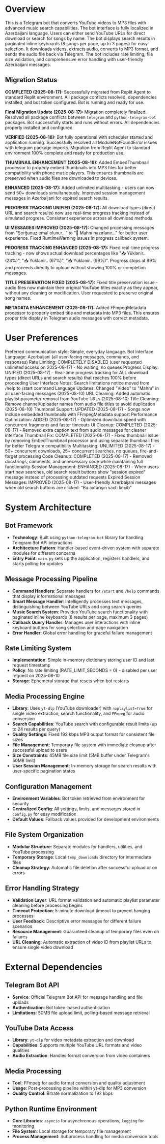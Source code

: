 # Overview

This is a Telegram bot that converts YouTube videos to MP3 files with advanced music search capabilities. The bot interface is fully localized in Azerbaijani language. Users can either send YouTube URLs for direct download or search for songs by name. The bot displays search results in paginated inline keyboards (8 songs per page, up to 3 pages) for easy selection. It downloads videos, extracts audio, converts to MP3 format, and sends the audio file back via Telegram. The bot includes rate limiting, file size validation, and comprehensive error handling with user-friendly Azerbaijani messages.

## Migration Status
**COMPLETED (2025-08-17):** Successfully migrated from Replit Agent to standard Replit environment. All package conflicts resolved, dependencies installed, and bot token configured. Bot is running and ready for use.

**Final Migration Update (2025-08-17):** Migration completely finalized. Resolved all package conflicts between `telegram` and `python-telegram-bot` packages. Bot successfully starts and runs without errors. All dependencies properly installed and configured.

**VERIFIED (2025-08-18):** Bot fully operational with scheduler started and application running. Successfully resolved all ModuleNotFoundError issues with telegram package imports. Migration from Replit Agent to standard environment 100% complete and ready for production use.

**THUMBNAIL ENHANCEMENT (2025-08-18):** Added EmbedThumbnail processor to properly embed thumbnails into MP3 files for better compatibility with phone music players. This ensures thumbnails are preserved when audio files are downloaded to devices.

**ENHANCED (2025-08-17):** Added unlimited multitasking - users can now send 50+ downloads simultaneously. Improved session management messages in Azerbaijani for expired search results.

**PROGRESS TRACKING UNIFIED (2025-08-17):** All download types (direct URL and search results) now use real-time progress tracking instead of simulated progress. Consistent experience across all download methods.

**UI MESSAGES IMPROVED (2025-08-17):** Changed processing messages from "Sorğunuz emal olunur..." to "🎵 Mahnı hazırlanır..." for better user experience. Fixed RuntimeWarning issues in progress callback system.

**PROGRESS TRACKING ENHANCED (2025-08-17):** Fixed real-time progress tracking - now shows actual download percentages like "📥 Yüklənir.. (23%)", "📥 Yüklənir.. (67%)", "📥 Yüklənir.. (99%)". Progress stops at 99% and proceeds directly to upload without showing 100% or completion messages.

**TITLE PRESERVATION FIXED (2025-08-17):** Fixed title preservation issue - audio files now maintain their original YouTube titles exactly as they appear, without any cleaning or modification. User requested to preserve original song names.

**METADATA ENHANCEMENT (2025-08-17):** Added FFmpegMetadata processor to properly embed title and metadata into MP3 files. This ensures proper title display in Telegram audio messages with correct metadata.

# User Preferences

Preferred communication style: Simple, everyday language.
Bot Interface Language: Azerbaijani (all user-facing messages, commands, and responses)
Rate Limiting: COMPLETELY DISABLED (user requested unlimited access on 2025-08-17) - No waiting, no queues
Progress Display: UNIFIED (2025-08-17) - Real-time progress tracking for ALL download types (direct URLs and search results) that reaches 100% before proceeding
User Interface Notes: Search limitations notice moved from /help to /start command
Language Updates: Changed "Video" to "Mahnı" in all user-facing messages (2025-08-10)
URL Cleaning: Added automatic playlist parameter removal from YouTube URLs (2025-08-10)
Title Cleaning: Remove channel/uploader names from audio file titles to avoid duplication (2025-08-10)
Thumbnail Support: UPDATED (2025-08-17) - Songs now include embedded thumbnails with FFmpegMetadata support
Performance Optimization: ADDED (2025-08-17) - Optimized download speed with concurrent fragments and faster timeouts
UI Cleanup: COMPLETED (2025-08-17) - Removed extra caption text from audio messages for cleaner interface
Thumbnail Fix: COMPLETED (2025-08-17) - Fixed thumbnail issue by removing EmbedThumbnail processor and using separate thumbnail files for better Telegram compatibility
Multitasking: UNLIMITED (2025-08-17) - 50+ concurrent downloads, 25+ concurrent searches, no queues, fire-and-forget processing
Code Cleanup: COMPLETED (2025-08-17) - Removed docstrings, comments, and unnecessary code while maintaining full functionality
Session Management: ENHANCED (2025-08-17) - When users start new searches, old search result buttons show "session expired" message instead of processing outdated requests
Expired Session Messages: IMPROVED (2025-08-17) - User-friendly Azerbaijani messages when old search buttons are clicked: "Bu axtarışın vaxtı keçib"

# System Architecture

## Bot Framework
- **Technology**: Built using `python-telegram-bot` library for handling Telegram Bot API interactions
- **Architecture Pattern**: Handler-based event-driven system with separate modules for different concerns
- **Entry Point**: `main.py` sets up the application, registers handlers, and starts polling for updates

## Message Processing Pipeline
- **Command Handlers**: Separate handlers for `/start` and `/help` commands that display informational messages
- **Smart Message Handler**: Intelligently processes text messages, distinguishing between YouTube URLs and song search queries
- **Music Search System**: Provides YouTube search functionality with paginated inline keyboards (8 results per page, maximum 3 pages)
- **Callback Query Handler**: Manages user interactions with inline keyboard buttons for song selection and page navigation
- **Error Handler**: Global error handling for graceful failure management

## Rate Limiting System
- **Implementation**: Simple in-memory dictionary storing user ID and last request timestamp
- **Policy**: No rate limiting (RATE_LIMIT_SECONDS = 0) - disabled per user request on 2025-08-10
- **Storage**: Ephemeral storage that resets when bot restarts

## Media Processing Engine
- **Library**: Uses `yt-dlp` (YouTube downloader) with `noplaylist=True` for single video extraction, search functionality, and `FFmpeg` for audio conversion
- **Search Capabilities**: YouTube search with configurable result limits (up to 24 results per query)
- **Quality Settings**: Fixed 192 kbps MP3 output format for consistent file sizes
- **File Management**: Temporary file system with immediate cleanup after successful upload to users
- **Size Constraints**: 45MB file size limit (5MB buffer under Telegram's 50MB limit)
- **User Session Management**: In-memory storage for search results with user-specific pagination states

## Configuration Management
- **Environment Variables**: Bot token retrieved from environment for security
- **Centralized Config**: All settings, limits, and messages stored in `config.py` for easy modification
- **Default Values**: Fallback values provided for development environments

## File System Organization
- **Modular Structure**: Separate modules for handlers, utilities, and YouTube processing
- **Temporary Storage**: Local `temp_downloads` directory for intermediate files
- **Cleanup Strategy**: Automatic file deletion after successful upload or on errors

## Error Handling Strategy
- **Validation Layer**: URL format validation and automatic playlist parameter cleaning before processing begins  
- **Timeout Protection**: 5-minute download timeout to prevent hanging processes
- **User Feedback**: Descriptive error messages for different failure scenarios
- **Resource Management**: Guaranteed cleanup of temporary files even on failures
- **URL Cleaning**: Automatic extraction of video ID from playlist URLs to ensure single video download

# External Dependencies

## Telegram Bot API
- **Service**: Official Telegram Bot API for message handling and file uploads
- **Authentication**: Bot token-based authentication
- **Limitations**: 50MB file upload limit, polling-based message retrieval

## YouTube Data Access
- **Library**: `yt-dlp` for video metadata extraction and download
- **Capabilities**: Supports multiple YouTube URL formats and video qualities
- **Audio Extraction**: Handles format conversion from video containers

## Media Processing
- **Tool**: FFmpeg for audio format conversion and quality adjustment
- **Usage**: Post-processing pipeline within yt-dlp for MP3 conversion
- **Quality Control**: Bitrate normalization to 192 kbps

## Python Runtime Environment
- **Core Libraries**: `asyncio` for asynchronous operations, `logging` for monitoring
- **File System**: Local storage for temporary file management
- **Process Management**: Subprocess handling for media conversion tools